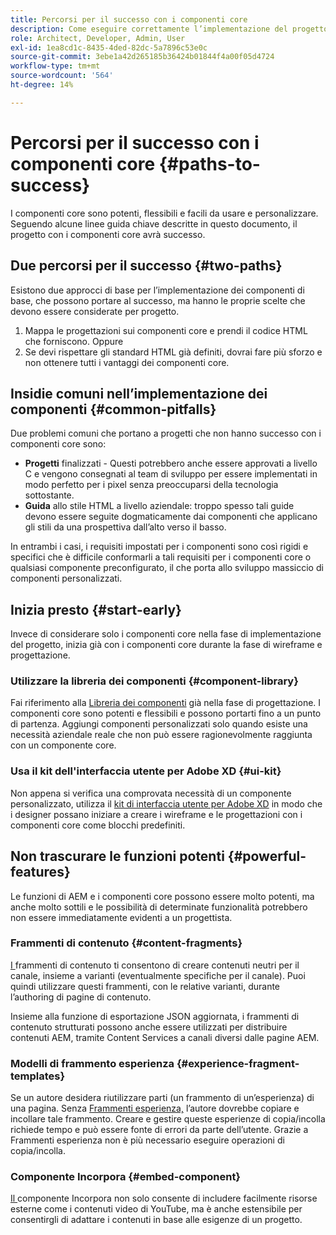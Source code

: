 ```yaml
---
title: Percorsi per il successo con i componenti core
description: Come eseguire correttamente l’implementazione del progetto con i componenti core
role: Architect, Developer, Admin, User
exl-id: 1ea8cd1c-8435-4ded-82dc-5a7896c53e0c
source-git-commit: 3ebe1a42d265185b36424b01844f4a00f05d4724
workflow-type: tm+mt
source-wordcount: '564'
ht-degree: 14%

---
```


# Percorsi per il successo con i componenti core {#paths-to-success}

I componenti core sono potenti, flessibili e facili da usare e personalizzare. Seguendo alcune linee guida chiave descritte in questo documento, il progetto con i componenti core avrà successo.

## Due percorsi per il successo {#two-paths}

Esistono due approcci di base per l’implementazione dei componenti di base, che possono portare al successo, ma hanno le proprie scelte che devono essere considerate per progetto.

1. Mappa le progettazioni sui componenti core e prendi il codice HTML che forniscono. Oppure
1. Se devi rispettare gli standard HTML già definiti, dovrai fare più sforzo e non ottenere tutti i vantaggi dei componenti core.

## Insidie comuni nell’implementazione dei componenti {#common-pitfalls}

Due problemi comuni che portano a progetti che non hanno successo con i componenti core sono:

* **Progetti**  finalizzati - Questi potrebbero anche essere approvati a livello C e vengono consegnati al team di sviluppo per essere implementati in modo perfetto per i pixel senza preoccuparsi della tecnologia sottostante.
* **Guida**  allo stile HTML a livello aziendale: troppo spesso tali guide devono essere seguite dogmaticamente dai componenti che applicano gli stili da una prospettiva dall’alto verso il basso.

In entrambi i casi, i requisiti impostati per i componenti sono così rigidi e specifici che è difficile conformarli a tali requisiti per i componenti core o qualsiasi componente preconfigurato, il che porta allo sviluppo massiccio di componenti personalizzati.

## Inizia presto {#start-early}

Invece di considerare solo i componenti core nella fase di implementazione del progetto, inizia già con i componenti core durante la fase di wireframe e progettazione.

### Utilizzare la libreria dei componenti {#component-library}

Fai riferimento alla [Libreria dei componenti](https://adobe.com/go/aem_cmp_library) già nella fase di progettazione. I componenti core sono potenti e flessibili e possono portarti fino a un punto di partenza. Aggiungi componenti personalizzati solo quando esiste una necessità aziendale reale che non può essere ragionevolmente raggiunta con un componente core.

### Usa il kit dell&#39;interfaccia utente per Adobe XD {#ui-kit}

Non appena si verifica una comprovata necessità di un componente personalizzato, utilizza il [kit di interfaccia utente per Adobe XD](https://experienceleague.adobe.com/docs/experience-manager-learn/assets/AEM-CoreComponents-UI-Kit.xd) in modo che i designer possano iniziare a creare i wireframe e le progettazioni con i componenti core come blocchi predefiniti.

## Non trascurare le funzioni potenti {#powerful-features}

Le funzioni di AEM e i componenti core possono essere molto potenti, ma anche molto sottili e le possibilità di determinate funzionalità potrebbero non essere immediatamente evidenti a un progettista.

### Frammenti di contenuto {#content-fragments}

[I ](https://docs.adobe.com/content/help/en/experience-manager-cloud-service/sites/authoring/fundamentals/content-fragments.html) frammenti di contenuto ti consentono di creare contenuti neutri per il canale, insieme a varianti (eventualmente specifiche per il canale). Puoi quindi utilizzare questi frammenti, con le relative varianti, durante l’authoring di pagine di contenuto.

Insieme alla funzione di esportazione JSON aggiornata, i frammenti di contenuto strutturati possono anche essere utilizzati per distribuire contenuti AEM, tramite Content Services a canali diversi dalle pagine AEM.

### Modelli di frammento esperienza {#experience-fragment-templates}

Se un autore desidera riutilizzare parti (un frammento di un’esperienza) di una pagina. Senza [Frammenti esperienza,](https://docs.adobe.com/content/help/en/experience-manager-cloud-service/sites/authoring/fundamentals/experience-fragments.html) l’autore dovrebbe copiare e incollare tale frammento. Creare e gestire queste esperienze di copia/incolla richiede tempo e può essere fonte di errori da parte dell’utente. Grazie a Frammenti esperienza non è più necessario eseguire operazioni di copia/incolla.

### Componente Incorpora {#embed-component}

[Il ](/help/components/embed.md) componente Incorpora non solo consente di includere facilmente risorse esterne come i contenuti video di YouTube, ma è anche estensibile per consentirgli di adattare i contenuti in base alle esigenze di un progetto.
